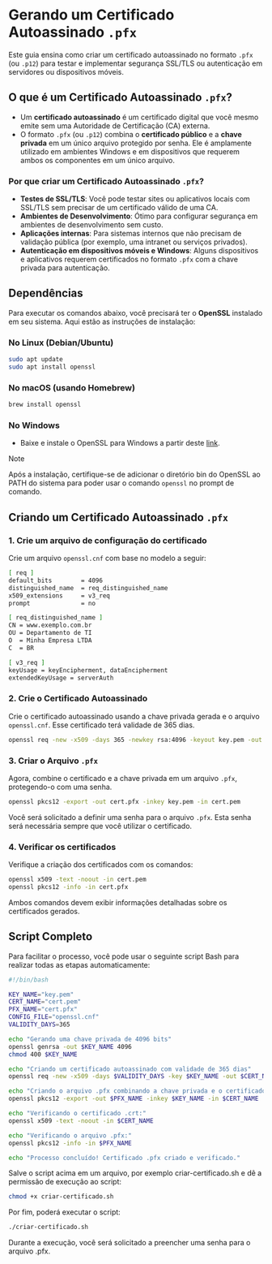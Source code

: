 # Gerando um Certificado Autoassinado `.pfx`

Este guia ensina como criar um certificado autoassinado no formato `.pfx` (ou `.p12`) para testar e implementar segurança SSL/TLS ou autenticação em servidores ou dispositivos móveis.

## O que é um Certificado Autoassinado `.pfx`?

-   Um **certificado autoassinado** é um certificado digital que você mesmo emite sem uma Autoridade de Certificação (CA) externa.
-   O formato `.pfx` (ou `.p12`) combina o **certificado público** e a **chave privada** em um único arquivo protegido por senha. Ele é amplamente utilizado em ambientes Windows e em dispositivos que requerem ambos os componentes em um único arquivo.

### Por que criar um Certificado Autoassinado `.pfx`?

-   **Testes de SSL/TLS**: Você pode testar sites ou aplicativos locais com SSL/TLS sem precisar de um certificado válido de uma CA.
-   **Ambientes de Desenvolvimento**: Ótimo para configurar segurança em ambientes de desenvolvimento sem custo.
-   **Aplicações internas**: Para sistemas internos que não precisam de validação pública (por exemplo, uma intranet ou serviços privados).
-   **Autenticação em dispositivos móveis e Windows**: Alguns dispositivos e aplicativos requerem certificados no formato `.pfx` com a chave privada para autenticação.

## Dependências

Para executar os comandos abaixo, você precisará ter o **OpenSSL** instalado em seu sistema. Aqui estão as instruções de instalação:

### No Linux (Debian/Ubuntu)

```bash
sudo apt update
sudo apt install openssl
```

### No macOS (usando Homebrew)

```bash
brew install openssl
```

### No Windows

- Baixe e instale o OpenSSL para Windows a partir deste [link](https://slproweb.com/products/Win32OpenSSL.html).

> [!NOTE]
> Após a instalação, certifique-se de adicionar o diretório bin do OpenSSL ao PATH do sistema para poder usar o comando `openssl` no prompt de comando.

## Criando um Certificado Autoassinado `.pfx`

### 1. Crie um arquivo de configuração do certificado

Crie um arquivo `openssl.cnf` com base no modelo a seguir:

```bash
[ req ]
default_bits        = 4096
distinguished_name  = req_distinguished_name
x509_extensions     = v3_req
prompt              = no

[ req_distinguished_name ]
CN = www.exemplo.com.br
OU = Departamento de TI
O  = Minha Empresa LTDA
C  = BR

[ v3_req ]
keyUsage = keyEncipherment, dataEncipherment
extendedKeyUsage = serverAuth
```

### 2. Crie o Certificado Autoassinado

Crie o certificado autoassinado usando a chave privada gerada e o arquivo `openssl.cnf`. Esse certificado terá validade de 365 dias.

```bash
openssl req -new -x509 -days 365 -newkey rsa:4096 -keyout key.pem -out cert.pem -noenc -config openssl.cnf
```

### 3. Criar o Arquivo `.pfx`

Agora, combine o certificado e a chave privada em um arquivo `.pfx`, protegendo-o com uma senha.

```bash
openssl pkcs12 -export -out cert.pfx -inkey key.pem -in cert.pem
```

Você será solicitado a definir uma senha para o arquivo `.pfx`. Esta senha será necessária sempre que você utilizar o certificado.

### 4. Verificar os certificados

Verifique a criação dos certificados com os comandos:

```bash
openssl x509 -text -noout -in cert.pem
openssl pkcs12 -info -in cert.pfx
```

Ambos comandos devem exibir informações detalhadas sobre os certificados gerados.

## Script Completo

Para facilitar o processo, você pode usar o seguinte script Bash para realizar todas as etapas automaticamente:

```bash
#!/bin/bash

KEY_NAME="key.pem"
CERT_NAME="cert.pem"
PFX_NAME="cert.pfx"
CONFIG_FILE="openssl.cnf"
VALIDITY_DAYS=365

echo "Gerando uma chave privada de 4096 bits"
openssl genrsa -out $KEY_NAME 4096
chmod 400 $KEY_NAME

echo "Criando um certificado autoassinado com validade de 365 dias"
openssl req -new -x509 -days $VALIDITY_DAYS -key $KEY_NAME -out $CERT_NAME -config $CONFIG_FILE

echo "Criando o arquivo .pfx combinando a chave privada e o certificado"
openssl pkcs12 -export -out $PFX_NAME -inkey $KEY_NAME -in $CERT_NAME

echo "Verificando o certificado .crt:"
openssl x509 -text -noout -in $CERT_NAME

echo "Verificando o arquivo .pfx:"
openssl pkcs12 -info -in $PFX_NAME

echo "Processo concluído! Certificado .pfx criado e verificado."
```

Salve o script acima em um arquivo, por exemplo criar-certificado.sh e dê a permissão de execução ao script:

```bash
chmod +x criar-certificado.sh
```

Por fim, poderá executar o script:

```bash
./criar-certificado.sh
```

Durante a execução, você será solicitado a preencher uma senha para o arquivo .pfx.
